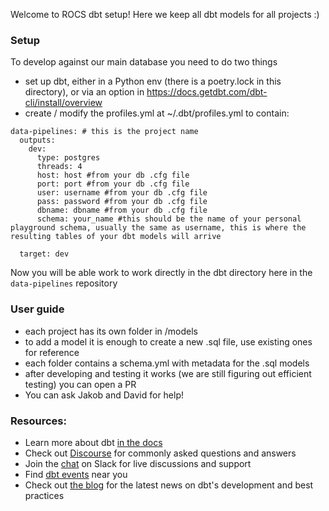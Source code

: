 Welcome to ROCS dbt setup! Here we keep all dbt models for all projects :)


### Setup
To develop against our main database you need to do two things
- set up dbt, either in a Python env (there is a poetry.lock in this directory), or via an option in https://docs.getdbt.com/dbt-cli/install/overview
- create / modify the profiles.yml at ~/.dbt/profiles.yml to contain:

```
data-pipelines: # this is the project name
  outputs:
    dev:
      type: postgres
      threads: 4
      host: host #from your db .cfg file
      port: port #from your db .cfg file
      user: username #from your db .cfg file
      pass: password #from your db .cfg file
      dbname: dbname #from your db .cfg file
      schema: your_name #this should be the name of your personal playground schema, usually the same as username, this is where the resulting tables of your dbt models will arrive

  target: dev
  ```
  Now you will be able work to work directly in the dbt directory here in the `data-pipelines` repository

### User guide

- each project has its own folder in /models
- to add a model it is enough to create a new .sql file, use existing ones for reference
- each folder contains a schema.yml with metadata for the .sql models
- after developing and testing it works (we are still figuring out efficient testing) you can open a PR
- You can ask Jakob and David for help!


### Resources:
- Learn more about dbt [in the docs](https://docs.getdbt.com/docs/introduction)
- Check out [Discourse](https://discourse.getdbt.com/) for commonly asked questions and answers
- Join the [chat](https://community.getdbt.com/) on Slack for live discussions and support
- Find [dbt events](https://events.getdbt.com) near you
- Check out [the blog](https://blog.getdbt.com/) for the latest news on dbt's development and best practices
